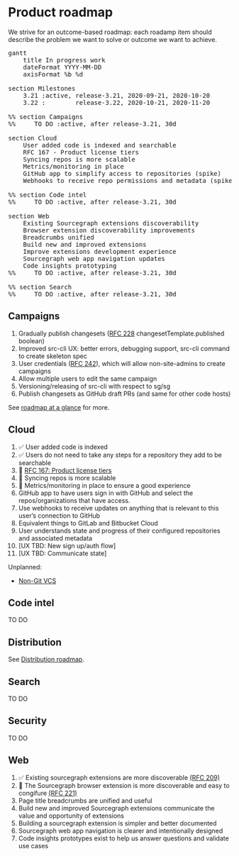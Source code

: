 # Product roadmap

We strive for an outcome-based roadmap: each roadamp item should describe the problem we want to solve or outcome we want to achieve.

<!-- Gantt chart syntax documentation: https://mermaid-js.github.io/mermaid/diagrams-and-syntax-and-examples/gantt.html -->

<pre class="mermaid" data-rendered-width="150%" data-scroll-right="50%">
gantt
    title In progress work
    dateFormat YYYY-MM-DD
    axisFormat %b %d

section Milestones
    3.21 :active, release-3.21, 2020-09-21, 2020-10-20
    3.22 :        release-3.22, 2020-10-21, 2020-11-20

%% section Campaigns
%%     TO DO :active, after release-3.21, 30d

section Cloud
    User added code is indexed and searchable                 :done,   2020-09-23, 2020-10-07
    RFC 167 - Product license tiers                           :active, 2020-10-07, 14d
    Syncing repos is more scalable                            :active, 2020-10-07, 14d
    Metrics/monitoring in place                               :active, 2020-10-07, 14d
    GitHub app to simplify access to repositories (spike)     :        2020-10-21, 2d
    Webhooks to receive repo permissions and metadata (spike) :        2020-10-21, 2d

%% section Code intel
%%     TO DO :active, after release-3.21, 30d

section Web
    Existing Sourcegraph extensions discoverability           :done,    2020-09-14, 2020-09-28
    Browser extension discoverability improvements            :active, 2020-09-28, 14d
    Breadcrumbs unified                                       :         2020-10-12, 7d
    Build new and improved extensions                         :         2020-10-12, 14d
    Improve extensions development experience                 :         2020-10-26, 14d
    Sourcegraph web app navigation updates                    :         2020-11-09, 7d
    Code insights prototyping                                 :         2020-11-16, 14d
%%     TO DO :active, after release-3.21, 30d

%% section Search
%%     TO DO :active, after release-3.21, 30d
</pre>

## Campaigns

1. Gradually publish changesets ([RFC 228](https://docs.google.com/document/d/1A-5cbYGz1p1UB1eAFsIgpK5XDkvS7ZNAVKMdtBm_WY0/edit?ts=5f48b4b2#heading=h.trqab8y0kufp) changesetTemplate.published boolean)
1. Improved src-cli UX: better errors, debugging support, src-cli command to create skeleton spec
1. User credentials ([RFC 242](https://docs.google.com/document/d/1SqoWWm1xs82QibrWwYsXmpmgweN6EpcKt1qXrRBjjlU/edit)), which will allow non-site-admins to create campaigns
1. Allow multiple users to edit the same campaign
1. Versioning/releasing of src-cli with respect to sg/sg
1. Publish changesets as GitHub draft PRs (and same for other code hosts)

See [roadmap at a glance](https://docs.google.com/document/d/1zRTfK6mENKicfLwDaWgLk1dBvQVKDg-J7pwjGg8tpps/edit#) for more.

## Cloud

1. ✅ User added code is indexed
1. ✅ Users do not need to take any steps for a repository they add to be searchable
1. 🔄 [RFC 167: Product license tiers](https://docs.google.com/document/d/1XozQ4JINJqirdaG-XqGtboT2-PlIXPyBn6EwV7Q3pWI/edit?ts=5f0811cf#heading=h.trqab8y0kufp)
1. 🔄 Syncing repos is more scalable
1. 🔄 Metrics/monitoring in place to ensure a good experience
1. GitHub app to have users sign in with GitHub and select the repos/organizations that have access.
1. Use webhooks to receive updates on anything that is relevant to this user’s connection to GitHub
1. Equivalent things to GitLab and Bitbucket Cloud
1. User understands state and progress of their configured repositories and associated metadata
1. [UX TBD: New sign up/auth flow]
1. [UX TBD: Communicate state]

Unplanned:

- [Non-Git VCS](https://docs.google.com/document/d/1Y2xYbckAz5jlBePER_BarypeDfP3mjjX9bBOZm3ALqY/edit#heading=h.m60esa7uysvx)

## Code intel

TO DO

## Distribution

See [Distribution roadmap](https://github.com/sourcegraph/about/pull/1104).

## Search

TO DO

## Security

TO DO

## Web

1. ✅ Existing sourcegraph extensions are more discoverable [(RFC 209)](https://docs.google.com/document/d/1I5BMEGp3QuB81AjSzLCQwq_XJV1sXevlU0lpB4O1pj8/edit#)
1. 🔄 The Sourcegraph browser extension is more discoverable and easy to congifure [(RFC 221)](https://docs.google.com/document/d/19f4xleYBU1zZZdqMmXlLmFxeR-fwEpOwTOgViOFOnyo/edit)
1. Page title breadcrumbs are unified and useful 
1. Build new and improved Sourcegraph extensions communicate the value and opportunity of extensions
1. Building a sourcegraph extension is simpler and better documented
1. Sourcegraph web app navigation is clearer and intentionally designed
1. Code insights prototypes exist to help us answer questions and validate use cases 

